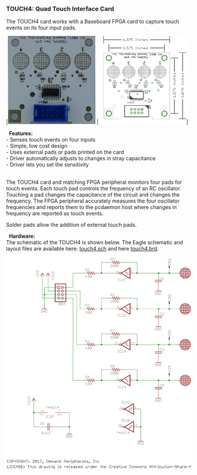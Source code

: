 ### TOUCH4: Quad Touch Interface Card

The TOUCH4 card works with a Baseboard FPGA card to capture touch events
on its four input pads.

|<img src=touch4.jpg height=240>
|<img src=touch4_outline.png height=240>|

 
**Features:** <br>
 \- Senses touch events on four inputs<br>
 \- Simple, low cost design<br>
 \- Uses external pads or pads printed on the card<br>
 \- Driver automatically adjusts to changes in stray capacitance<br>
 \- Driver lets you set the sensitivity<br>
<br>

The TOUCH4 card and matching FPGA peripheral monitors four pads for
touch events. Each touch pad controls the frequency of an RC oscillator.
Touching a pad changes the capacitance of the circuit and changes the
frequency. The FPGA peripheral accurately measures the four oscillator
frequencies and reports them to the pcdaemon host where changes in
frequency are reported as touch events.

Solder pads allow the addition of external touch pads.

 
**Hardware:** <br>
The schematic of the TOUCH4 is shown below. The Eagle schematic and
layout files are available here: [touch4.sch](touch4.sch) and here
[touch4.brd](touch4.brd).

<img src=touch4.svg>

